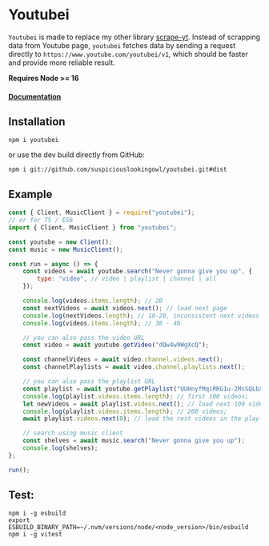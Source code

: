 # Youtubei

`Youtubei` is made to replace my other library [scrape-yt](https://github.com/SuspiciousLookingOwl/scrape-yt/). Instead of scrapping data from Youtube page, `youtubei` fetches data by sending a request directly to `https://www.youtube.com/youtubei/v1`, which should be faster and provide more reliable result.

<b>Requires Node >= 16</b>

#### [Documentation](https://suspiciouslookingowl.github.io/youtubei)

## Installation

```
npm i youtubei
```

or use the dev build directly from GitHub:

```
npm i git://github.com/suspiciouslookingowl/youtubei.git#dist
```

## Example

```js
const { Client, MusicClient } = require("youtubei");
// or for TS / ES6
import { Client, MusicClient } from "youtubei";

const youtube = new Client();
const music = new MusicClient();

const run = async () => {
	const videos = await youtube.search("Never gonna give you up", {
		type: "video", // video | playlist | channel | all
	});

	console.log(videos.items.length); // 20
	const nextVideos = await videos.next(); // load next page
	console.log(nextVideos.length); // 18-20, inconsistent next videos count from youtube
	console.log(videos.items.length); // 38 - 40

	// you can also pass the video URL
	const video = await youtube.getVideo("dQw4w9WgXcQ");

	const channelVideos = await video.channel.videos.next();
	const channelPlaylists = await video.channel.playlists.next();

	// you can also pass the playlist URL
	const playlist = await youtube.getPlaylist("UUHnyfMqiRRG1u-2MsSQLbXA");
	console.log(playlist.videos.items.length); // first 100 videos;
	let newVideos = await playlist.videos.next(); // load next 100 videos
	console.log(playlist.videos.items.length); // 200 videos;
	await playlist.videos.next(0); // load the rest videos in the playlist

	// search using music client
	const shelves = await music.search("Never gonna give you up");
	console.log(shelves);
};

run();
```


## Test:

```
npm i -g esbuild
export ESBUILD_BINARY_PATH=~/.nvm/versions/node/<node_version>/bin/esbuild
npm i -g vitest
```